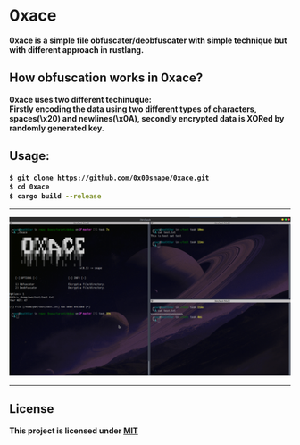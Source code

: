 # 0xace
<b>0xace is a simple file obfuscater/deobfuscater with simple technique but with different approach in rustlang.

## How obfuscation works in 0xace?
0xace uses two different techinuque:<br> 
Firstly encoding the data using two different types of characters, spaces(\x20) and newlines(\x0A), secondly encrypted data is XORed by randomly generated key. 

## Usage:
```bash
$ git clone https://github.com/0x00snape/0xace.git
$ cd 0xace
$ cargo build --release
```
______________________________________________
![maxresdefault](https://github.com/0x00snape/0xace/blob/main/src/oxace.png)
______________________________________________
## License
This project is licensed under [MIT](https://github.com/0x00snape/0xace/blob/main/LICENSE)

